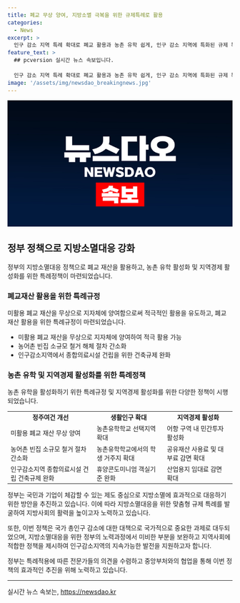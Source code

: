```yaml
---
title: 폐교 무상 양여, 지방소멸 극복을 위한 규제특례로 활용
categories:
  - News
excerpt: >
  인구 감소 지역 특례 확대로 폐교 활용과 농촌 유학 쉽게, 인구 감소 지역에 특화된 규제 특례 확대 방안 발표. 폐교재산 무상 양여로 지자체의 폐교재산 적극 활용 유도, 농촌유학 특화 프로그램 지정 및 학구 조정의 유연성으로 농촌유학 활성화, 귀농 주민에게 공유재산 사용료 감면 혜택 제공으로 고향 복귀 촉진 등 다채로운 내용을 포함하고 있습니다. 지방소멸에 대응하고 지역 활력을 높이기 위한 효과적인 조치로 기대됩니다.
feature_text: >
  ## pcversion 실시간 뉴스 속보입니다.

  인구 감소 지역 특례 확대로 폐교 활용과 농촌 유학 쉽게, 인구 감소 지역에 특화된 규제 특례 확대 방안 발표. 폐교재산 무상 양여로 지자체의 폐교재산 적극 활용 유도, 농촌유학 특화 프로그램 지정 및 학구 조정의 유연성으로 농촌유학 활성화, 귀농 주민에게 공유재산 사용료 감면 혜택 제공으로 고향 복귀 촉진 등 다채로운 내용을 포함하고 있습니다. 지방소멸에 대응하고 지역 활력을 높이기 위한 효과적인 조치로 기대됩니다.
image: '/assets/img/newsdao_breakingnews.jpg'
---
```


<p><img src="/assets/img/newsdao_breakingnews.jpg" alt="pcversion 속보" /></p>

<h2 data-ke-size="size26">정부 정책으로 지방소멸대응 강화</h2>

<p data-ke-size="size16">정부의 지방소멸대응 정책으로 폐교 재산을 활용하고, 농촌 유학 활성화 및 지역경제 활성화를 위한 특례정책이 마련되었습니다.</p>

<h3 data-ke-size="size24">폐교재산 활용을 위한 특례규정</h3>

<p data-ke-size="size16">미활용 폐교 재산을 무상으로 지자체에 양여함으로써 적극적인 활용을 유도하고, 폐교 재산 활용을 위한 특례규정이 마련되었습니다.</p>

<ul>
  <li>미활용 폐교 재산을 무상으로 지자체에 양여하여 적극 활용 가능</li>
  <li>농어촌 빈집 소규모 철거 해체 절차 간소화</li>
  <li>인구감소지역에서 종합의료시설 건립을 위한 건축규제 완화</li>
</ul>

<h3 data-ke-size="size24">농촌 유학 및 지역경제 활성화를 위한 특례정책</h3>

<p data-ke-size="size16">농촌 유학을 활성화하기 위한 특례규정 및 지역경제 활성화를 위한 다양한 정책이 시행되었습니다.</p>

<table>
  <tr>
    <td style="text-align: center; height: 17px;"><b>정주여건 개선</b></td>
    <td style="text-align: center; height: 17px;"><b>생활인구 확대</b></td>
    <td style="text-align: center; height: 17px;"><b>지역경제 활성화</b></td>
  </tr>
  <tr>
    <td>미활용 폐교 재산 무상 양여</td>
    <td>농촌유학학교 선택지역 확대</td>
    <td>어항 구역 내 민간투자 활성화</td>
  </tr>
  <tr>
    <td>농어촌 빈집 소규모 철거 절차 간소화</td>
    <td>농촌유학학교에서의 학생 거주지 확대</td>
    <td>공유재산 사용료 및 대부료 감면 확대</td>
  </tr>
  <tr>
    <td>인구감소지역 종합의료시설 건립 건축규제 완화</td>
    <td>휴양콘도미니엄 객실기준 완화</td>
    <td>산업용지 임대료 감면 확대</td>
  </tr>
</table>

<p data-ke-size="size16">정부는 국민과 기업이 체감할 수 있는 제도 중심으로 지방소멸에 효과적으로 대응하기 위한 방안을 추진하고 있습니다. 이에 따라 지방소멸대응을 위한 맞춤형 규제 특례를 발굴하여 지방사회의 활력을 높이고자 노력하고 있습니다.</p>

<p data-ke-size="size16">또한, 이번 정책은 국가 총인구 감소에 대한 대책으로 국가적으로 중요한 과제로 대두되었으며, 지방소멸대응을 위한 정부의 노력과정에서 미비한 부분을 보완하고 지역사회에 적합한 정책을 제시하여 인구감소지역의 지속가능한 발전을 지원하고자 합니다.</p>

<p data-ke-size="size16">정부는 특례적용에 따른 전문가들의 의견을 수렴하고 중앙부처와의 협업을 통해 이번 정책의 효과적인 추진을 위해 노력하고 있습니다.</p>

<hr>
실시간 뉴스 속보는, <a href="https://newsdao.kr" rel="dofollow">https://newsdao.kr</a>


